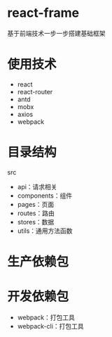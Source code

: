 # react-frame
基于前端技术一步一步搭建基础框架



# 使用技术

- react
- react-router
- antd
- mobx
- axios
- webpack



# 目录结构

src

- api：请求相关
- components：组件
- pages：页面
- routes：路由
- stores：数据
- utils：通用方法函数



# 生产依赖包



# 开发依赖包

- webpack：打包工具
- webpack-cli：打包工具